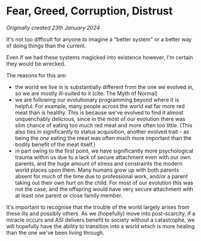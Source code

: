 # Fear, Greed, Corruption, Distrust
*Originally created 23th January 2024*

It's not too difficult for anyone to imagine a "better system" or a better way of doing things than the current.

Even if we had these systems magicked into existence however, I'm certain they would be wrecked.

The reasons for this are:

- the world we live in is substantially different from the one we evolved in, so we are mostly ill-suited to it (cite: The Myth of Normal)
- we are following our evolutionary programming beyond where it is helpful.
  For example, many people across the world eat far more red meat than is healthy.
  This is because we've evolved to find it almost unquenchably delicious,
  since in the most of our evolution there was slim chance of eating too much red meat and more often too little.
  (This also ties in significantly to status acquisition, another evolved trait - as being the *one* eating the meat was often much more important than the bodily benefit of the meat itself.)
- in part owing to the first point, we have significantly more psychological trauma within us
  due to a lack of secure attachment even with our own parents, and the huge amount of stress and constraints the modern world places upon them.
  Many humans grow up with both parents absent for much of the time due to professional work,
  and/or a parent taking out their own hurt on the child. For most of our evolution
  this was not the case, and the offspring would have very secure attachment with at least one parent or close family member.

It's important to recognise that the trouble of the world largely arises from these ills and possibly others.
As we (hopefully) move into post-scarcity, if a miracle occurs and ASI delivers benefit to society without a catastrophe,
we will hopefully have the ability to transition into a world which is more healing than the one we've been living through.
